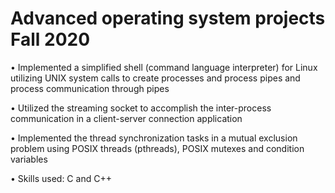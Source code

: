 # Advanced operating system projects											 Fall 2020

•	Implemented a simplified shell (command language interpreter) for Linux utilizing UNIX system calls to create processes and process pipes and process communication through pipes

•	Utilized the streaming socket to accomplish the inter-process communication in a client-server connection application

•	Implemented the thread synchronization tasks in a mutual exclusion problem using POSIX threads (pthreads), POSIX mutexes and condition variables

•	Skills used: C and C++

